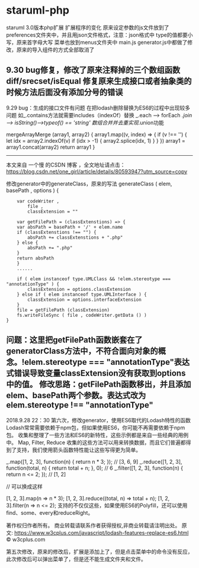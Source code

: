 # staruml-php
staruml 3.0版本php扩展
扩展程序的变化
原来设定参数的js文件放到了preferences文件夹中，并且用json文件格式，注意：json格式中 type的值都要小写，原来首字母大写
菜单也放到menus文件夹中
main.js
generator.js中都做了修改，原来的导入组件的方式全部取消了

9.30
bug修复，修改了原来注释掉的三个数组函数diff/srecset/isEqual
修复原来生成接口或者抽象类的时候方法后面没有添加分号的错误
-----------------
9.29
bug：生成的接口文件有问题
在把lodash删除替换为ES6的过程中出现较多问题
如_.contains方法就需要includes（indexOf）替换
_.each  --> forEach
_.join -->
isString()-->typeof() == 'string'
数组合并并去重实现_.union功能

mergeArrayMerge (array1, array2) {
    array1.map((v, index) => {
        if (v !== '') {
            let idx = array2.indexOf(v)
            if (idx > -1) {
                array2.splice(idx, 1)
            }
        }
    })
    array1 = array1.concat(array2)
    return array1
}

---------------------

本文来自 一个慢 的CSDN 博客 ，全文地址请点击：https://blog.csdn.net/one_girl/article/details/80593947?utm_source=copy 

修改generator中的generateClass，原来的写法
    generateClass ( elem, basePath , options ) {

        var codeWriter ,
            file ,
            classExtension = ""

        var getFilePath = (classExtenstions) => {
        var absPath = basePath + '/' + elem.name
        if (classExtenstions !== "") {
            absPath += classExtenstions + ".php"
        } else {
            absPath += ".php"
        }
        return absPath
        }
        ......

        if ( elem instanceof type.UMLClass && !elem.stereotype === "annotationType" ) {
            classExtension = options.classExtension
        } else if ( elem instanceof type.UMLInterface ) {
            classExtension = options.interfaceExtension
        }
        file = getFilePath (classExtension)
        fs.writeFileSync ( file , codeWriter.getData () )
    }

问题：这里把getFilePath函数嵌套在了generatorClass方法中，不符合面向对象的概念。!elem.stereotype === "annotationType"表达式错误导致变量classExtension没有获取到options中的值。
修改思路：getFilePath函数移出，并且添加elem、basePath两个参数。表达式改为 elem.stereotype !== "annotationType"
-------------------------------------------------------
2018.9.28 22：30 
第六次，修改generator，使用ES6取代的Lodash特性的函数
Lodash常常需要依赖于npm包，但如果使用ES6，你可能不再需要依赖于npm包。
收集和整理了一些方法和ES6的新特性，这些示例都是来自一些经典的用例中。
Map, Filter, Reduce
收集的这些方法可以用来转换数据，而且它们普遍都得到了支持，我们使用箭头函数特性能让这些写得更为简单。

_.map([1, 2, 3], function(n) { return n * 3; });
// [3, 6, 9]
_.reduce([1, 2, 3], function(total, n) { return total + n; }, 0);
// 6
_.filter([1, 2, 3], function(n) { return n <= 2; });
// [1, 2]

// 可以换成这样

[1, 2, 3].map(n => n * 3);
[1, 2, 3].reduce((total, n) => total + n);
[1, 2, 3].filter(n => n <= 2);
支持的不仅仅这些，如果使用ES6的Polyfill，还可以使用find、some、every和reduceRight。

著作权归作者所有。
商业转载请联系作者获得授权,非商业转载请注明出处。
原文: https://www.w3cplus.com/javascript/lodash-features-replace-es6.html © w3cplus.com


第五次修改，原来的修改后，扩展是添加上了，但是点击菜单中的命令没有反应，此次修改后可以弹出菜单了，但是还不能生成文件夹和文件。
